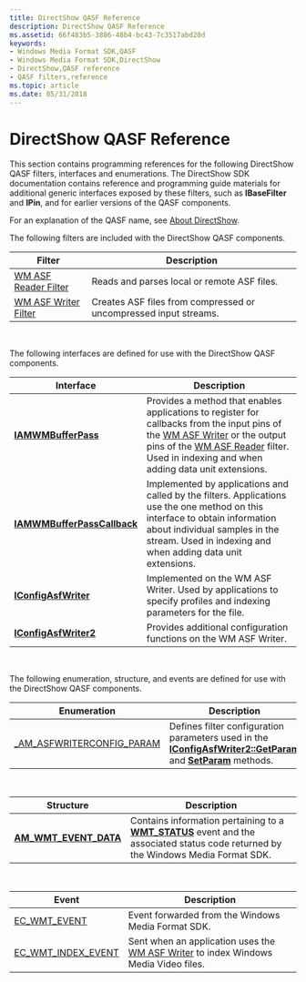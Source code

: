 ```yaml
---
title: DirectShow QASF Reference
description: DirectShow QASF Reference
ms.assetid: 66f483b5-3886-48b4-bc43-7c3517abd20d
keywords:
- Windows Media Format SDK,QASF
- Windows Media Format SDK,DirectShow
- DirectShow,QASF reference
- QASF filters,reference
ms.topic: article
ms.date: 05/31/2018
---
```


# DirectShow QASF Reference

This section contains programming references for the following DirectShow QASF filters, interfaces and enumerations. The DirectShow SDK documentation contains reference and programming guide materials for additional generic interfaces exposed by these filters, such as **IBaseFilter** and **IPin**, and for earlier versions of the QASF components.

For an explanation of the QASF name, see [About DirectShow](about-directshow.md).

The following filters are included with the DirectShow QASF components.



| Filter                                           | Description                                                      |
|--------------------------------------------------|------------------------------------------------------------------|
| [WM ASF Reader Filter](wm-asf-reader-filter.md) | Reads and parses local or remote ASF files.                      |
| [WM ASF Writer Filter](wm-asf-writer-filter.md) | Creates ASF files from compressed or uncompressed input streams. |



 

The following interfaces are defined for use with the DirectShow QASF components.



| Interface                                                  | Description                                                                                                                                                                                                                                                                   |
|------------------------------------------------------------|-------------------------------------------------------------------------------------------------------------------------------------------------------------------------------------------------------------------------------------------------------------------------------|
| [**IAMWMBufferPass**](/previous-versions/windows/desktop/api/dshowasf/nn-dshowasf-iamwmbufferpass)                 | Provides a method that enables applications to register for callbacks from the input pins of the [WM ASF Writer](wm-asf-writer-filter.md) or the output pins of the [WM ASF Reader](wm-asf-reader-filter.md) filter. Used in indexing and when adding data unit extensions. |
| [**IAMWMBufferPassCallback**](/previous-versions/windows/desktop/api/dshowasf/nn-dshowasf-iamwmbufferpasscallback) | Implemented by applications and called by the filters. Applications use the one method on this interface to obtain information about individual samples in the stream. Used in indexing and when adding data unit extensions.                                                 |
| [**IConfigAsfWriter**](/previous-versions/windows/desktop/legacy/dd743205(v=vs.85))               | Implemented on the WM ASF Writer. Used by applications to specify profiles and indexing parameters for the file.                                                                                                                                                              |
| [**IConfigAsfWriter2**](/previous-versions/windows/desktop/legacy/dd743206(v=vs.85))             | Provides additional configuration functions on the WM ASF Writer.                                                                                                                                                                                                             |



 

The following enumeration, structure, and events are defined for use with the DirectShow QASF components.



| Enumeration                                                               | Description                                                                                                                                                                       |
|---------------------------------------------------------------------------|-----------------------------------------------------------------------------------------------------------------------------------------------------------------------------------|
| [\_AM\_ASFWRITERCONFIG\_PARAM](/previous-versions/windows/desktop/legacy/dd758054(v=vs.85)) | Defines filter configuration parameters used in the [**IConfigAsfWriter2::GetParam**](iconfigasfwriter2-getparam.md) and [**SetParam**](iconfigasfwriter2-setparam.md) methods. |



 



| Structure                                         | Description                                                                                                                                           |
|---------------------------------------------------|-------------------------------------------------------------------------------------------------------------------------------------------------------|
| [**AM\_WMT\_EVENT\_DATA**](/previous-versions/windows/desktop/api/evcode/ns-evcode-am_wmt_event_data) | Contains information pertaining to a [**WMT\_STATUS**](/previous-versions/windows/desktop/api/Wmsdkidl/ne-wmsdkidl-wmt_status) event and the associated status code returned by the Windows Media Format SDK. |



 



| Event                                           | Description                                                                                                     |
|-------------------------------------------------|-----------------------------------------------------------------------------------------------------------------|
| [EC\_WMT\_EVENT](ec-wmt-event.md)              | Event forwarded from the Windows Media Format SDK.                                                              |
| [EC\_WMT\_INDEX\_EVENT](ec-wmt-index-event.md) | Sent when an application uses the [WM ASF Writer](wm-asf-writer-filter.md) to index Windows Media Video files. |



 

 

 
